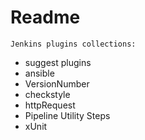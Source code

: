 # Readme

    Jenkins plugins collections:

- suggest plugins
- ansible
- VersionNumber
- checkstyle
- httpRequest
- Pipeline Utility Steps
- xUnit
